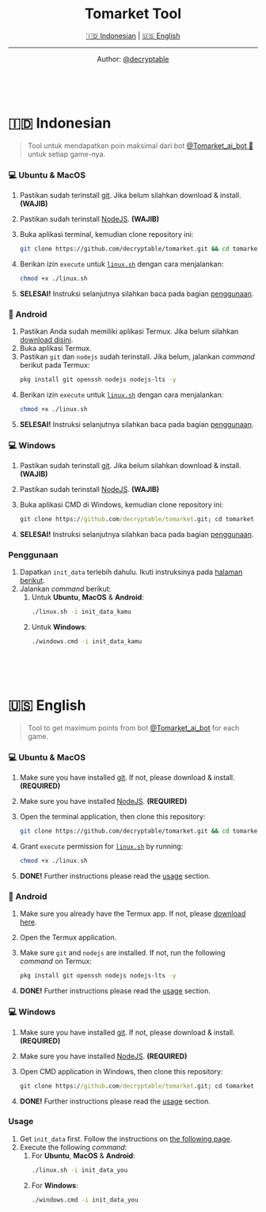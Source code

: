 <div align="center">
<h1>Tomarket Tool</h1>

<a href="#-indonesian">🇮🇩 Indonesian</a> | <a href="#-english">🇺🇸 English</a>

<hr/>

<p>Author: <a href="https://t.me/decryptable">@decryptable</a></p>
</div>
<br/>
<br/>
<br/>

# 🇮🇩 Indonesian

> Tool untuk mendapatkan poin maksimal dari bot [@Tomarket_ai_bot 🍅](https://t.me/@Tomarket_ai_bot) untuk setiap game-nya.

### 💻 Ubuntu & MacOS

1. Pastikan sudah terinstall [git](https://git-scm.com/). Jika belum silahkan download & install. **(WAJIB)**
2. Pastikan sudah terinstall [NodeJS](https://nodejs.org/en/learn/getting-started/how-to-install-nodejs). **(WAJIB)**
3. Buka aplikasi terminal, kemudian clone repository ini:

   ```bash
   git clone https://github.com/decryptable/tomarket.git && cd tomarket
   ```

4. Berikan izin `execute` untuk [`linux.sh`](./linux.sh) dengan cara menjalankan:
   ```bash
   chmod +x ./linux.sh
   ```
5. **SELESAI!** Instruksi selanjutnya silahkan baca pada bagian [penggunaan](#penggunaan).

### 📱 Android

1. Pastikan Anda sudah memiliki aplikasi Termux. Jika belum silahkan [download disini](https://f-droid.org/repo/com.termux_1020.apk).
2. Buka aplikasi Termux.
3. Pastikan `git` dan `nodejs` sudah terinstall. Jika belum, jalankan _command_ berikut pada Termux:
   ```bash
   pkg install git openssh nodejs nodejs-lts -y
   ```
4. Berikan izin `execute` untuk [`linux.sh`](./linux.sh) dengan cara menjalankan:
   ```bash
   chmod +x ./linux.sh
   ```
5. **SELESAI!** Instruksi selanjutnya silahkan baca pada bagian [penggunaan](#penggunaan).

### 💻 Windows

1. Pastikan sudah terinstall [git](https://git-scm.com/). Jika belum silahkan download & install. **(WAJIB)**
2. Pastikan sudah terinstall [NodeJS](https://nodejs.org/en/learn/getting-started/how-to-install-nodejs). **(WAJIB)**
3. Buka aplikasi CMD di Windows, kemudian clone repository ini:

   ```cmd
   git clone https://github.com/decryptable/tomarket.git; cd tomarket
   ```

4. **SELESAI!** Instruksi selanjutnya silahkan baca pada bagian [penggunaan](#penggunaan).

### Penggunaan

1. Dapatkan `init_data` terlebih dahulu. Ikuti instruksinya pada [halaman berikut](./get-init-data.md).
2. Jalankan _command_ berikut:
   1. Untuk **Ubuntu**, **MacOS** & **Android**:
      ```bash
      ./linux.sh -i init_data_kamu
      ```
   2. Untuk **Windows**:
      ```cmd
      ./windows.cmd -i init_data_kamu
      ```

<br/>
<br/>
<br/>

# 🇺🇸 English

> Tool to get maximum points from bot [@Tomarket_ai_bot](https://t.me/@Tomarket_ai_bot) for each game.

### 💻 Ubuntu & MacOS

1. Make sure you have installed [git](https://git-scm.com/). If not, please download & install. **(REQUIRED)**
2. Make sure you have installed [NodeJS](https://nodejs.org/en/learn/getting-started/how-to-install-nodejs). **(REQUIRED)**
3. Open the terminal application, then clone this repository:

   ```bash
   git clone https://github.com/decryptable/tomarket.git && cd tomarket
   ```

4. Grant `execute` permission for [`linux.sh`](./linux.sh) by running:
   ```bash
   chmod +x ./linux.sh
   ```
5. **DONE!** Further instructions please read the [usage](#-english) section.

### 📱 Android

1. Make sure you already have the Termux app. If not, please [download here](https://f-droid.org/repo/com.termux_1020.apk).
2. Open the Termux application.
3. Make sure `git` and `nodejs` are installed. If not, run the following _command_ on Termux:

   ```bash
   pkg install git openssh nodejs nodejs-lts -y
   ```

4. **DONE!** Further instructions please read the [usage](#usage) section.

### 💻 Windows

1. Make sure you have installed [git](https://git-scm.com/). If not, please download & install. **(REQUIRED)**
2. Make sure you have installed [NodeJS](https://nodejs.org/en/learn/getting-started/how-to-install-nodejs). **(REQUIRED)**
3. Open CMD application in Windows, then clone this repository:

   ```cmd
   git clone https://github.com/decryptable/tomarket.git; cd tomarket
   ```

4. **DONE!** Further instructions please read the [usage](#usage) section.

### Usage

1. Get `init_data` first. Follow the instructions on [the following page](./get-init-data.md).
2. Execute the following _command_:
   1. For **Ubuntu**, **MacOS** & **Android**:
      ```bash
      ./linux.sh -i init_data_you
      ```
   2. For **Windows**:
      ```cmd
      ./windows.cmd -i init_data_you
      ```
